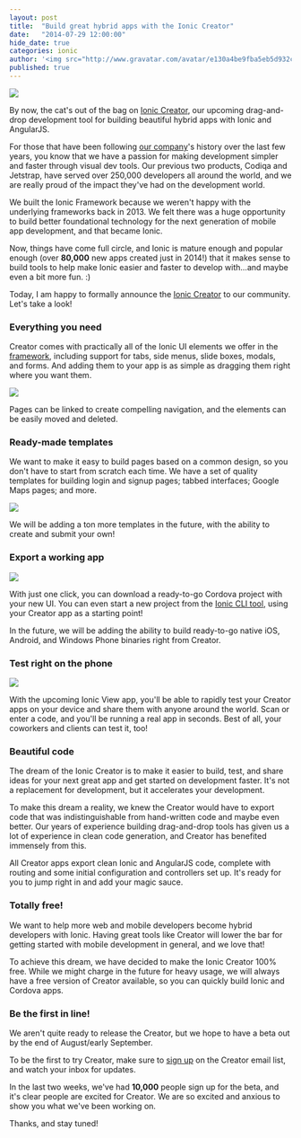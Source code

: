 ```yaml
---
layout: post
title:  "Build great hybrid apps with the Ionic Creator"
date:   "2014-07-29 12:00:00"
hide_date: true
categories: ionic
author: '<img src="http://www.gravatar.com/avatar/e130a4be9fba5eb5d932c813fbe3a58d?s=48&amp;d=mm" class="author-icon"><a href="http://twitter.com/maxlynch" target="_blank">@maxlynch</a>'
published: true
---
```


<img class="showcase-image" src="http://ionicframework.com.s3.amazonaws.com/blog/creator/creator-header.png">

By now, the cat's out of the bag on [Ionic Creator](/creator), our upcoming drag-and-drop development tool for building beautiful hybrid apps with Ionic and AngularJS.

For those that have been following [our company](http://drifty.com/)'s history over the last few years, you know that we have a passion for making development simpler and faster through visual dev tools. Our previous two products, Codiqa and Jetstrap, have served over 250,000 developers all around the world, and we are really proud of the impact they've had on the development world.

We built the Ionic Framework because we weren't happy with the underlying frameworks back in 2013. We felt there was a huge opportunity to build better foundational technology for the next generation of mobile app development, and that became Ionic.

Now, things have come full circle, and Ionic is mature enough and popular enough (over __80,000__ new apps created just in 2014!) that it makes sense to build tools to help make Ionic easier and faster to develop with...and maybe even a bit more fun. :)

Today, I am happy to formally announce the [Ionic Creator](/creator) to our community. Let's take a look!

### Everything you need

Creator comes with practically all of the Ionic UI elements we offer in the [framework](/docs/components), including support for tabs, side menus, slide boxes, modals, and forms. And adding them to your app is as simple as dragging them right where you want them.

<img class="body-image" src="http://ionicframework.com.s3.amazonaws.com/blog/creator/ui-components.png">

Pages can be linked to create compelling navigation, and the elements can be easily moved and deleted.

### Ready-made templates

We want to make it easy to build pages based on a common design, so you don't have to start from scratch each time. We have a set of quality templates for building login and signup pages; tabbed interfaces; Google Maps pages; and more.

<img class="body-image" src="http://ionicframework.com.s3.amazonaws.com/blog/creator/page-templates.png">

We will be adding a ton more templates in the future, with the ability to create and submit your own!

### Export a working app

<img class="body-image" src="http://ionicframework.com.s3.amazonaws.com/blog/creator/options-preview.png">

With just one click, you can download a ready-to-go Cordova project with your new UI. You can even start a new project from the [Ionic CLI tool](https://www.npmjs.org/package/ionic), using your Creator app as a starting point!

In the future, we will be adding the ability to build ready-to-go native iOS, Android, and Windows Phone binaries right from Creator.

### Test right on the phone

<img class="body-image" src="http://ionicframework.com.s3.amazonaws.com/blog/creator/view-app.png">

With the upcoming Ionic View app, you'll be able to rapidly test your Creator apps on your device and share them with anyone around the world. Scan or enter a code, and you'll be running a real app in seconds. Best of all, your coworkers and clients can test it, too!

### Beautiful code

The dream of the Ionic Creator is to make it easier to build, test, and share ideas for your next great app and get started on development faster. It's not a replacement for development, but it accelerates your development.

To make this dream a reality, we knew the Creator would have to export code that was indistinguishable from hand-written code and maybe even better. Our years of experience building drag-and-drop tools has given us a lot of experience in clean code generation, and Creator has benefited immensely from this.

All Creator apps export clean Ionic and AngularJS code, complete with routing and some initial configuration and controllers set up. It's ready for you to jump right in and add your magic sauce.

### Totally free!

We want to help more web and mobile developers become hybrid developers with Ionic. Having great tools like Creator will lower the bar for getting started with mobile development in general, and we love that!

To achieve this dream, we have decided to make the Ionic Creator 100% free. While we might charge in the future for heavy usage, we will always have a free version of Creator available, so you can quickly build Ionic and Cordova apps.

### Be the first in line!

We aren't quite ready to release the Creator, but we hope to have a beta out by the end of August/early September.

To be the first to try Creator, make sure to [sign up](/creator) on the Creator email list, and watch your inbox for updates.

In the last two weeks, we've had __10,000__ people sign up for the beta, and it's clear people are excited for Creator. We are so excited and anxious to show you what we've been working on.

Thanks, and stay tuned!

